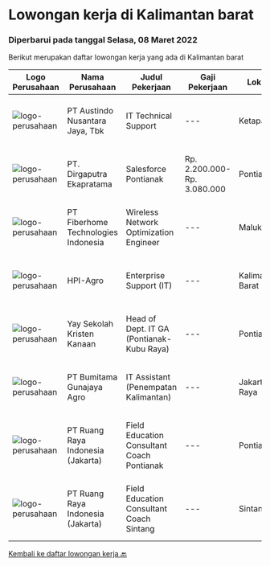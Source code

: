 
  # Lowongan kerja di Kalimantan barat

  ### Diperbarui pada tanggal Selasa, 08 Maret 2022

  Berikut merupakan daftar lowongan kerja yang ada di Kalimantan barat

  |Logo Perusahaan | Nama Perusahaan | Judul Pekerjaan | Gaji Pekerjaan | Lokasi | Deskripsi | Tanggal diunggah | Pranala |
  | -------------- | --------------- | --------------- | --------- | --------- | -------------- | ------- | ----------- |
  |![logo-perusahaan](https://image-service-cdn.seek.com.au/0896e39d45fbef2356db0604c310cff566a227f1/ee4dce1061f3f616224767ad58cb2fc751b8d2dc)|PT Austindo Nusantara Jaya, Tbk|IT Technical Support|---|Ketapang|Qualifications: Minimum D3 or Bachelor Degree in Computer Science or Information Technology. Certification in any of IT professional qualification is...|Senin, 07 Maret 2022|https://www.jobstreet.co.id/id/job/it-technical-support-3810261?token=0~e3320202-32ff-4879-925d-e1560a3d17ae&sectionRank=1&jobId=jobstreet-id-job-3810261|
|![logo-perusahaan](https://image-service-cdn.seek.com.au/a71451f94042b4052b95dffd920b0bf37fcefb66/ee4dce1061f3f616224767ad58cb2fc751b8d2dc)|PT. Dirgaputra Ekapratama|Salesforce Pontianak|Rp. 2.200.000-Rp. 3.080.000|Pontianak|Persyaratan :1. Pendidikan minimal SMA / Diploma / Sederajat2. Usia maksimal 35 tahun3. Memiliki pengalaman 1 tahun di bidang Automotive atau...|Rabu, 02 Maret 2022|https://www.jobstreet.co.id/id/job/salesforce-pontianak-3791968?token=0~e3320202-32ff-4879-925d-e1560a3d17ae&sectionRank=2&jobId=jobstreet-id-job-3791968|
|![logo-perusahaan](https://image-service-cdn.seek.com.au/75a0e137cbbbb6119c508c6dc1464d0ff9ef547b/ee4dce1061f3f616224767ad58cb2fc751b8d2dc)|PT Fiberhome Technologies Indonesia|Wireless Network Optimization Engineer|---|Maluku|Job Responsibility:1. Responsible for SSV test.2. Responsible  for outputting SSV report.3. Coordinate with wireless problem analysis and test.Job...|Kamis, 24 Februari 2022|https://www.jobstreet.co.id/id/job/wireless-network-optimization-engineer-3790721?token=0~e3320202-32ff-4879-925d-e1560a3d17ae&sectionRank=3&jobId=jobstreet-id-job-3790721|
|![logo-perusahaan](https://image-service-cdn.seek.com.au/0d457d2cf249547b3fdda192fb13dbee8e63de25/ee4dce1061f3f616224767ad58cb2fc751b8d2dc)|HPI-Agro|Enterprise Support (IT)|---|Kalimantan Barat|Berpengalaman sebagai IT Support / IT Helpdesk minimal 3 tahun Menguasai dan mampu merakit dan instalasi hardware komputer (Diutamakan) Mampu...|Rabu, 09 Februari 2022|https://www.jobstreet.co.id/id/job/enterprise-support-it-3785111?token=0~e3320202-32ff-4879-925d-e1560a3d17ae&sectionRank=4&jobId=jobstreet-id-job-3785111|
|![logo-perusahaan](https://image-service-cdn.seek.com.au/824116dc0f2c0358274d4e63f3c60d420976e76c/ee4dce1061f3f616224767ad58cb2fc751b8d2dc)|Yay Sekolah Kristen Kanaan|Head of Dept. IT GA (Pontianak-Kubu Raya)|---|Pontianak|Requirements: Minimum Bachelor's degree in Civil Engineering, Electrical Engineering, and Industrial Engineering Maximum age of 43 years old. Minimum...|Kamis, 10 Februari 2022|https://www.jobstreet.co.id/id/job/head-of-dept-it-ga-pontianak-kubu-raya-3786106?token=0~e3320202-32ff-4879-925d-e1560a3d17ae&sectionRank=5&jobId=jobstreet-id-job-3786106|
|![logo-perusahaan](https://image-service-cdn.seek.com.au/e2722a7d60cff64e9e9506c1f420ace83cf07984/ee4dce1061f3f616224767ad58cb2fc751b8d2dc)|PT Bumitama Gunajaya Agro|IT Assistant (Penempatan Kalimantan)|---|Jakarta Raya|Membantu dan bertanggung jawab kepada Regional Head dan IT Group Dept terkait dengan pemanfaatan sistem teknologi informasi terutama di area kebun....|Rabu, 09 Februari 2022|https://www.jobstreet.co.id/id/job/it-assistant-penempatan-kalimantan-3785601?token=0~e3320202-32ff-4879-925d-e1560a3d17ae&sectionRank=6&jobId=jobstreet-id-job-3785601|
|![logo-perusahaan](https://image-service-cdn.seek.com.au/7eee59ea5934120f389dd02961ddcb6b62946481/ee4dce1061f3f616224767ad58cb2fc751b8d2dc)|PT Ruang Raya Indonesia (Jakarta)|Field Education Consultant Coach Pontianak|---|Pontianak|Ruangguru is a tech-enabled education company that provides a one-stop learning experience for students to have better access to quality content and...|Jumat, 25 Februari 2022|https://www.jobstreet.co.id/id/job/field-education-consultant-coach-pontianak-1030728063?token=0~e3320202-32ff-4879-925d-e1560a3d17ae&sectionRank=7&jobId=jobstreet-id-job-1030728063|
|![logo-perusahaan](https://image-service-cdn.seek.com.au/7eee59ea5934120f389dd02961ddcb6b62946481/ee4dce1061f3f616224767ad58cb2fc751b8d2dc)|PT Ruang Raya Indonesia (Jakarta)|Field Education Consultant Coach Sintang|---|Sintang|Ruangguru is a tech-enabled education company that provides a one-stop learning experience for students to have better access to quality content and...|Jumat, 25 Februari 2022|https://www.jobstreet.co.id/id/job/field-education-consultant-coach-sintang-1030728082?token=0~e3320202-32ff-4879-925d-e1560a3d17ae&sectionRank=8&jobId=jobstreet-id-job-1030728082|


  [Kembali ke daftar lowongan kerja 🔙](../README.md#daftar-lowongan-kerja)
  